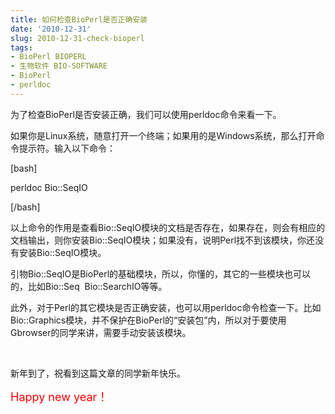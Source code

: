 ```yaml
---
title: 如何检查BioPerl是否正确安装
date: '2010-12-31'
slug: 2010-12-31-check-bioperl
tags:
- BioPerl BIOPERL
- 生物软件 BIO-SOFTWARE
- BioPerl
- perldoc
---
```



为了检查BioPerl是否安装正确，我们可以使用perldoc命令来看一下。

如果你是Linux系统，随意打开一个终端；如果用的是Windows系统，那么打开命令提示符。输入以下命令：

\[bash\]

perldoc Bio::SeqIO

\[/bash\]

以上命令的作用是查看Bio::SeqIO模块的文档是否存在，如果存在，则会有相应的文档输出，则你安装Bio::SeqIO模块；如果没有，说明Perl找不到该模块，你还没有安装Bio::SeqIO模块。

引物Bio::SeqIO是BioPerl的基础模块，所以，你懂的，其它的一些模块也可以的，比如Bio::Seq 
Bio::SearchIO等等。

此外，对于Perl的其它模块是否正确安装，也可以用perldoc命令检查一下。比如Bio::Graphics模块，并不保护在BioPerl的“安装包”内，所以对于要使用Gbrowser的同学来讲，需要手动安装该模块。

 

新年到了，祝看到这篇文章的同学新年快乐。

<span style="color: #ff0000; font-size: large;">Happy new year！</span>

 
